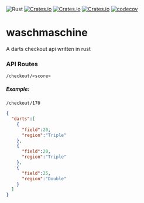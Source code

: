 ![Rust](https://github.com/fxwiegand/waschmaschine/workflows/Rust/badge.svg)
[![Crates.io](https://img.shields.io/crates/d/fwaschmaschine.svg?label=crates.io%20downloads)](https://crates.io/crates/waschmaschine)
[![Crates.io](https://img.shields.io/crates/v/waschmaschine.svg)](https://crates.io/crates/waschmaschine)
[![Crates.io](https://img.shields.io/crates/l/waschmaschine.svg)](https://crates.io/crates/waschmaschine)
[![codecov](https://codecov.io/gh/fxwiegand/waschmaschine/branch/main/graph/badge.svg?token=RX8MBLC73T)](https://codecov.io/gh/fxwiegand/waschmaschine)

# waschmaschine
A darts checkout api written in rust

### API Routes
`/checkout/<score>`
 
##### Example:
`/checkout/170`

```json
{
  "darts":[
    {
      "field":20,
      "region":"Triple"
    },
    {
      "field":20,
      "region":"Triple"
    },
    {
      "field":25,
      "region":"Double"
    }
  ]
}
```



